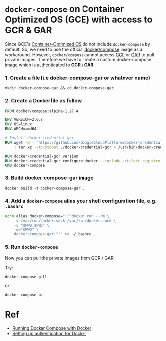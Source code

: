 # `docker-compose`  on Container Optimized OS (GCE) with access to GCR & GAR

Since GCE's [Container-Optimized OS](https://cloud.google.com/container-optimized-os) do not include `docker-compose` by default.
So, we need to use the official [docker/compose](https://hub.docker.com/r/docker/compose) image as a workaround.
However, `docker/compose` cannot access [GCR](https://cloud.google.com/container-registry) or [GAR](https://cloud.google.com/artifact-registry) to pull private images.
Therefore we have to create a custom docker-compose image which is authenticated to __GCR__ / __GAR__.

### 1. Create a file (i.e docker-compose-gar or whatever name)
`mkdir docker-compose-gar && cd docker-compose-gar`

### 2. Create a Dockerfile as follow 
```Dockerfile
FROM docker/compose:alpine-1.27.4

ENV VERSION=2.0.2
ENV OS=linux
ENV ARCH=amd64

# Install docker-credential-gcr
RUN wget -O - "https://github.com/GoogleCloudPlatform/docker-credential-gcr/releases/download/v${VERSION}/docker-credential-gcr_${OS}_${ARCH}-${VERSION}.tar.gz" \
    | tar xz --to-stdout ./docker-credential-gcr > /usr/bin/docker-credential-gcr && chmod +x /usr/bin/docker-credential-gcr

RUN docker-credential-gcr version
RUN docker-credential-gcr configure-docker --include-artifact-registry
CMD docker-compose
```

### 3. Build docker-compose-gar image
`docker build -t docker-compose-gar .`

### 4. Add a `docker-compose` alias your shell configuration file, e.g. `.bashrc`
```bash 
echo alias docker-compose="'"'docker run --rm \
    -v /var/run/docker.sock:/var/run/docker.sock \
    -v "$PWD:$PWD" \
    -w="$PWD" \
    docker-compose-gar'"'" >> ~/.bashrc
```

### 5. Run `docker-compose`
Now you can pull the private images from GCR / GAR

Try:

`docker-compose pull`

or

`docker-compose up`

# Ref
- [Running Docker Compose with Docker](https://cloud.google.com/community/tutorials/docker-compose-on-container-optimized-os)
- [Setting up authentication for Docker](https://cloud.google.com/artifact-registry/docs/docker/authentication#standalone-helper)
